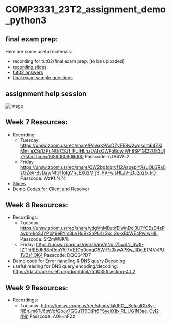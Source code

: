 # COMP3331_23T2_assignment_demo_python3

## final exam prep:
Here are some useful materials:  
-  recording for tut02/final exam prep: [to be uploaded]
- [recording slides](https://github.com/lrlrlrlr/COMP3331_23T2_assignment_demo_python3/tree/main#:~:text=comp3331_final_23T2_last.pdf)
- [tut02 answers](https://github.com/lrlrlrlr/COMP3331_23T2_assignment_demo_python3/tree/main#:~:text=tutorial%202%20answers.pdf)
- [final exam sample questions](https://github.com/lrlrlrlr/COMP3331_23T2_assignment_demo_python3/tree/main#:~:text=Practice_Exam_Answers.pdf)


## assignment help session  
![image](https://github.com/lrlrlrlr/COMP3331_23T2_assignment_demo_python3/assets/27357380/bb49083a-078f-4b74-9d35-a92b0b8ba2c3)

## Week 7 Resources:
 - Recording:
   - Tuesday: https://unsw.zoom.us/rec/share/PoVqK9AsDZyFE8w2wgsdm64ZXjMm_eXSs1ZPuNOrCSJ1_FUIHLhzt7AIxOWPoBdw.Wh8SP1GI22OE3UI7?startTime=1689060606000
Passcode: q.fB4W=2
    - Friday https://unsw.zoom.us/rec/share/QW2bp1dqryf12AapeplYAsuQLGRa0zGZeV-BvDawNfG11ofgVhJEX02Mrj3_PVFw.sHLaV-ZfJ2p2b_kQ 
Passcode: WzKfI%?4
 - [Slides](https://github.com/lrlrlrlr/COMP3331_23T2_assignment_demo_python3/blob/main/demo_w7/COMP33319331-Computer-Networks-and-Applications-Assignment.pdf)
 - [Demo Codes for Client and Resolver](https://github.com/lrlrlrlr/COMP3331_23T2_assignment_demo_python3/tree/main/demo_w7) 
 
## Week 8 Resources:
  - Recordings:
    - Tuesday: https://unsw.zoom.us/rec/share/vdgVhMBupfEIWnDcl3UTfCEsD4zPavbn-koSJYPbjt9eRYm8LVHuBxSnPL4rGxc.Gs-xBbWE4PwiwH8i 
Passcode: $r2mW8K%
    - Friday: https://unsw.zoom.us/rec/share/nNuII75wdN_3wtI-lZTIdfEEdh88pRqpY5r7VEfOg0ooqG5WrPz0kwAPKw_IlDg.EP4VvPU1V2s1IQK4 
Passcode: DQQG^?D7  
  - [Demo code for Error handling & DNS query Decoding](https://github.com/lrlrlrlr/COMP3331_23T2_assignment_demo_python3/tree/main/demo_w8 )  
  - useful reading for DNS query encoding/decoding: https://datatracker.ietf.org/doc/html/rfc1035#section-4.1.2  

## Week 9 Resources:
  - Recordings:
    - Tuesday: https://unsw.zoom.us/rec/share/lkjldPO__SeIualGb8yj-RBn_m6TJ6btVqfQoJv7GGu1T0CtPt6FSyeliXIixiRL.UG1N3ae_CyI2-rNn 
Passcode: AQk=nF2z  
